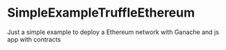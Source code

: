 # SimpleExampleTruffleEthereum
Just a simple example to deploy a Ethereum network with Ganache and js app with contracts
